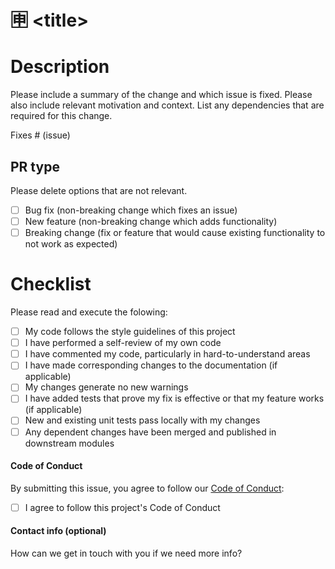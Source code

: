 # 🈸 \<title\>

# Description

Please include a summary of the change and which issue is fixed. Please also include relevant motivation and context. List any dependencies that are required for this change.

Fixes # (issue)

## PR type

Please delete options that are not relevant.

- [ ] Bug fix (non-breaking change which fixes an issue)
- [ ] New feature (non-breaking change which adds functionality)
- [ ] Breaking change (fix or feature that would cause existing functionality to not work as expected)

# Checklist

Please read and execute the folowing:

- [ ] My code follows the style guidelines of this project
- [ ] I have performed a self-review of my own code
- [ ] I have commented my code, particularly in hard-to-understand areas
- [ ] I have made corresponding changes to the documentation (if applicable)
- [ ] My changes generate no new warnings
- [ ] I have added tests that prove my fix is effective or that my feature works (if applicable)
- [ ] New and existing unit tests pass locally with my changes
- [ ] Any dependent changes have been merged and published in downstream modules

#### Code of Conduct

By submitting this issue, you agree to follow our [Code of Conduct](/faebryk/faebryk/docs/CODE_OF_CONDUCT.md):

- [ ] I agree to follow this project's Code of Conduct

#### Contact info (optional)
How can we get in touch with you if we need more info?
